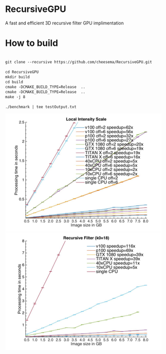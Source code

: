 # RecursiveGPU
A fast and efficient 3D recursive filter GPU implimentation


# How to build

```

git clone --recursive https://github.com/cheesema/RecursiveGPU.git

cd RecursiveGPU
mkdir build
cd build
cmake -DCMAKE_BUILD_TYPE=Release  ..
cmake -DCMAKE_BUILD_TYPE=Release  ..
make -j 8

./benchmark | tee testOutput.txt

```
![LocalIntensityScale speedup plot](BenchmarkResults/localIntensityScaleCpuVsGpu.jpg?raw=true)
![Recursive Filter speedup plot](BenchmarkResults/recursiveCpuVsGpu.jpg?raw=true)

